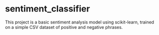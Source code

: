 # sentiment_classifier
This project is a basic sentiment analysis model using scikit-learn, trained on a simple CSV dataset of positive and negative phrases.
